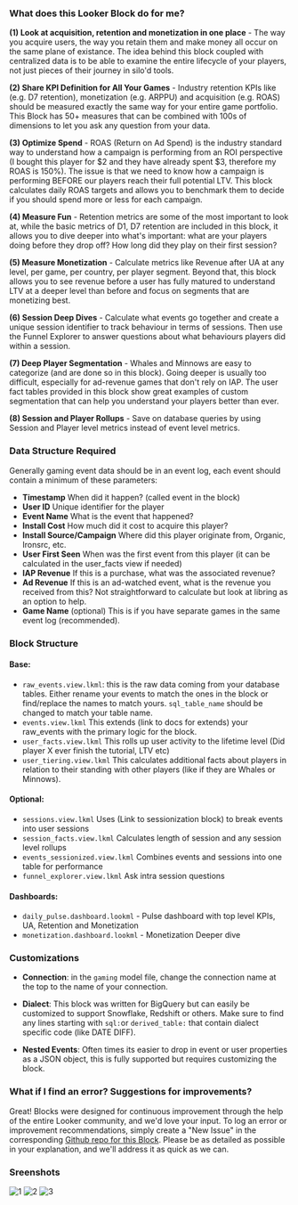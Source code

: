 ### What does this Looker Block do for me?
**(1) Look at acquisition, retention and monetization in one place** - The way you acquire users, the way you retain them and make money all occur on the same plane of existance. The idea behind this block coupled with centralized data is to be able to examine the entire lifecycle of your players, not just pieces of their journey in silo'd tools.

**(2) Share KPI Definition for All Your Games** - Industry retention KPIs like (e.g. D7 retention), monetization (e.g. ARPPU) and acquisition (e.g. ROAS) should be measured exactly the same way for your entire game portfolio. This Block has 50+ measures that can be combined with 100s of dimensions to let you ask any question from your data.

**(3) Optimize Spend** - ROAS (Return on Ad Spend) is the industry standard way to understand how a campaign is performing from an ROI perspective (I bought this player for $2 and they have already spent $3, therefore my ROAS is 150%). The issue is that we need to know how a campaign is performing BEFORE our players reach their full potential LTV. This block calculates daily ROAS targets and allows you to benchmark them to decide if you should spend more or less for each campaign. 

**(4) Measure Fun** - Retention metrics are some of the most important to look at, while the basic metrics of D1, D7 retention are included in this block, it allows you to dive deeper into what's important: what are your players doing before they drop off? How long did they play on their first session? 

**(5) Measure Monetization** - Calculate metrics like Revenue after UA at any level, per game, per country, per player segment. Beyond that, this block allows you to see revenue before a user has fully matured to understand LTV at a deeper level than before and focus on segments that are monetizing best.

**(6) Session Deep Dives** - Calculate what events go together and create a unique session identifier to track behaviour in terms of sessions. Then use the Funnel Explorer to answer questions about what behaviours players did within a session.

**(7) Deep Player Segmentation** - Whales and Minnows are easy to categorize (and are done so in this block). Going deeper is usually too difficult, especially for ad-revenue games that don't rely on IAP. The user fact tables provided in this block show great examples of custom segmentation that can help you understand your players better than ever. 

**(8) Session and Player Rollups** - Save on database queries by using Session and Player level metrics instead of event level metrics. 


### Data Structure Required 
Generally gaming event data should be in an event log, each event should contain a minimum of these parameters:
 * **Timestamp** When did it happen? (called event in the block)
 * **User ID** Unique identifier for the player
 * **Event Name** What is the event that happened?
 * **Install Cost** How much did it cost to acquire this player?
 * **Install Source/Campaign** Where did this player originate from, Organic, Ironsrc, etc. 
 * **User First Seen** When was the first event from this player (it can be calculated in the user_facts view if needed)
 * **IAP Revenue** If this is a purchase, what was the associated revenue? 
 * **Ad Revenue** If this is an ad-watched event, what is the revenue you received from this? Not straightforward to calculate but look at libring as an option to help.
 * **Game Name** (optional) This is if you have separate games in the same event log (recommended). 


### Block Structure
#### Base:
* ``raw_events.view.lkml``: this is the raw data coming from your database tables. Either rename your events to match the ones in the block or find/replace the names to match yours. `sql_table_name` should be changed to match your table name.
* ``events.view.lkml``	This extends (link to docs for extends) your raw_events with the primary logic for the block. 
* ``user_facts.view.lkml`` This rolls up user activity to the lifetime level (Did player X ever finish the tutorial, LTV etc)
* ``user_tiering.view.lkml`` This calculates additional facts about players in relation to their standing with other players (like if they are Whales or Minnows). 
#### Optional:
* ``sessions.view.lkml`` Uses (Link to sessionization block) to break events into user sessions
* ``session_facts.view.lkml`` Calculates length of session and any session level rollups
* ``events_sessionized.view.lkml`` Combines events and sessions into one table for performance
* ``funnel_explorer.view.lkml``	Ask intra session questions
#### Dashboards: 
* ``daily_pulse.dashboard.lookml`` - Pulse dashboard with top level KPIs, UA, Retention and Monetization
* ``monetization.dashboard.lookml`` - Monetization Deeper dive

### Customizations

* **Connection**: in the `gaming` model file, change the connection name at the top to the name of your connection.

* **Dialect**: This block was written for BigQuery but can easily be customized to support Snowflake, Redshift or others. Make sure to find any lines starting with ``sql:``or ``derived_table:`` that contain dialect specific code (like DATE DIFF).

* **Nested Events**: Often times its easier to drop in event or user properties as a JSON object, this is fully supported but requires customizing the block. 

### What if I find an error? Suggestions for improvements?

Great! Blocks were designed for continuous improvement through the help of the entire Looker community, and we'd love your input. To log an error or improvement recommendations, simply create a "New Issue" in the corresponding [Github repo for this Block](https://github.com/llooker/gaming_demo_block/issues). Please be as detailed as possible in your explanation, and we'll address it as quick as we can.

### Sreenshots
![1](https://user-images.githubusercontent.com/47784/61128655-6c4ea600-a4aa-11e9-9849-6d325f2d65c5.png)
![2](https://user-images.githubusercontent.com/47784/61128656-6c4ea600-a4aa-11e9-87e5-4b65b309e23b.png)
![3](https://user-images.githubusercontent.com/47784/61128657-6c4ea600-a4aa-11e9-80f0-ec3f17a3e9fc.png)
